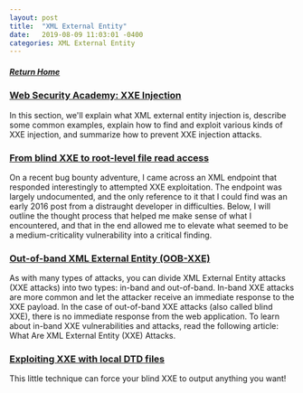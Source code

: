 ```yaml
---
layout: post
title:  "XML External Entity"
date:   2019-08-09 11:03:01 -0400
categories: XML External Entity
---
```

##### [Return Home](https://thegetch.github.io/penetration/testing/resources/2019/08/09/Home/)

### [Web Security Academy: XXE Injection](https://portswigger.net/web-security/xxe)

In this section, we'll explain what XML external entity injection is, describe some common examples, explain how to find and exploit various kinds of XXE injection, and summarize how to prevent XXE injection attacks.

### [From blind XXE to root-level file read access](https://www.honoki.net/2018/12/from-blind-xxe-to-root-level-file-read-access/)

On a recent bug bounty adventure, I came across an XML endpoint that responded interestingly to attempted XXE exploitation. The endpoint was largely undocumented, and the only reference to it that I could find was an early 2016 post from a distraught developer in difficulties.
Below, I will outline the thought process that helped me make sense of what I encountered, and that in the end allowed me to elevate what seemed to be a medium-criticality vulnerability into a critical finding.

### [Out-of-band XML External Entity (OOB-XXE)](https://www.acunetix.com/blog/articles/band-xml-external-entity-oob-xxe/)

As with many types of attacks, you can divide XML External Entity attacks (XXE attacks) into two types: in-band and out-of-band. In-band XXE attacks are more common and let the attacker receive an immediate response to the XXE payload. In the case of out-of-band XXE attacks (also called blind XXE), there is no immediate response from the web application. To learn about in-band XXE vulnerabilities and attacks, read the following article: What Are XML External Entity (XXE) Attacks.

### [Exploiting XXE with local DTD files](https://mohemiv.com/all/exploiting-xxe-with-local-dtd-files/)

This little technique can force your blind XXE to output anything you want!
